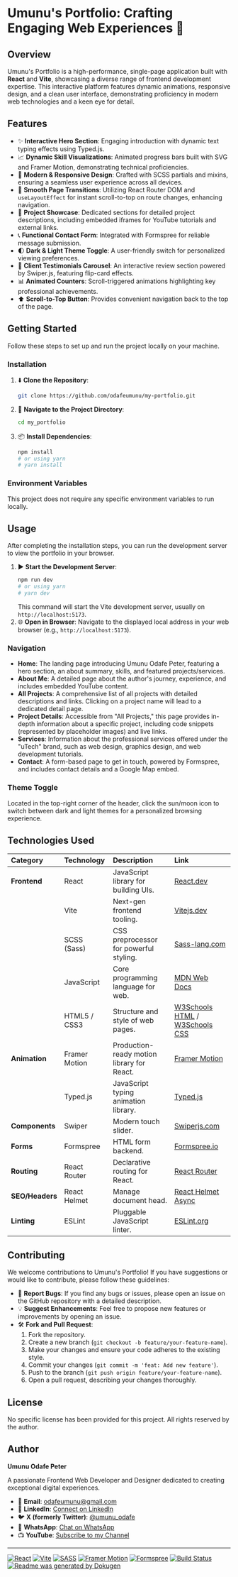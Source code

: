 # Umunu's Portfolio: Crafting Engaging Web Experiences 💼

## Overview

Umunu's Portfolio is a high-performance, single-page application built with **React** and **Vite**, showcasing a diverse range of frontend development expertise. This interactive platform features dynamic animations, responsive design, and a clean user interface, demonstrating proficiency in modern web technologies and a keen eye for detail.

## Features

*   ✨ **Interactive Hero Section**: Engaging introduction with dynamic text typing effects using Typed.js.
*   📈 **Dynamic Skill Visualizations**: Animated progress bars built with SVG and Framer Motion, demonstrating technical proficiencies.
*   🎨 **Modern & Responsive Design**: Crafted with SCSS partials and mixins, ensuring a seamless user experience across all devices.
*   🚀 **Smooth Page Transitions**: Utilizing React Router DOM and `useLayoutEffect` for instant scroll-to-top on route changes, enhancing navigation.
*   🔗 **Project Showcase**: Dedicated sections for detailed project descriptions, including embedded iframes for YouTube tutorials and external links.
*   📞 **Functional Contact Form**: Integrated with Formspree for reliable message submission.
*   🌓 **Dark & Light Theme Toggle**: A user-friendly switch for personalized viewing preferences.
*   💬 **Client Testimonials Carousel**: An interactive review section powered by Swiper.js, featuring flip-card effects.
*   📊 **Animated Counters**: Scroll-triggered animations highlighting key professional achievements.
*   ⬆️ **Scroll-to-Top Button**: Provides convenient navigation back to the top of the page.

## Getting Started

Follow these steps to set up and run the project locally on your machine.

### Installation

1.  ⬇️ **Clone the Repository**:
    ```bash
    git clone https://github.com/odafeumunu/my-portfolio.git
    ```
2.  📂 **Navigate to the Project Directory**:
    ```bash
    cd my_portfolio
    ```
3.  📦 **Install Dependencies**:
    ```bash
    npm install
    # or using yarn
    # yarn install
    ```

### Environment Variables

This project does not require any specific environment variables to run locally.

## Usage

After completing the installation steps, you can run the development server to view the portfolio in your browser.

1.  ▶️ **Start the Development Server**:
    ```bash
    npm run dev
    # or using yarn
    # yarn dev
    ```
    This command will start the Vite development server, usually on `http://localhost:5173`.
2.  🌐 **Open in Browser**:
    Navigate to the displayed local address in your web browser (e.g., `http://localhost:5173`).

### Navigation

*   **Home**: The landing page introducing Umunu Odafe Peter, featuring a hero section, an about summary, skills, and featured projects/services.
*   **About Me**: A detailed page about the author's journey, experience, and includes embedded YouTube content.
*   **All Projects**: A comprehensive list of all projects with detailed descriptions and links. Clicking on a project name will lead to a dedicated detail page.
*   **Project Details**: Accessible from "All Projects," this page provides in-depth information about a specific project, including code snippets (represented by placeholder images) and live links.
*   **Services**: Information about the professional services offered under the "uTech" brand, such as web design, graphics design, and web development tutorials.
*   **Contact**: A form-based page to get in touch, powered by Formspree, and includes contact details and a Google Map embed.

### Theme Toggle

Located in the top-right corner of the header, click the sun/moon icon to switch between dark and light themes for a personalized browsing experience.

## Technologies Used

| Category        | Technology     | Description                                | Link                                                              |
| :-------------- | :------------- | :----------------------------------------- | :---------------------------------------------------------------- |
| **Frontend**    | React          | JavaScript library for building UIs.       | [React.dev](https://react.dev/)                                   |
|                 | Vite           | Next-gen frontend tooling.                 | [Vitejs.dev](https://vitejs.dev/)                                 |
|                 | SCSS (Sass)    | CSS preprocessor for powerful styling.     | [Sass-lang.com](https://sass-lang.com/)                           |
|                 | JavaScript     | Core programming language for web.         | [MDN Web Docs](https://developer.mozilla.org/en-US/docs/Web/JavaScript) |
|                 | HTML5 / CSS3   | Structure and style of web pages.          | [W3Schools HTML](https://www.w3schools.com/html/) / [W3Schools CSS](https://www.w3schools.com/css/) |
| **Animation**   | Framer Motion  | Production-ready motion library for React. | [Framer Motion](https://www.framer.com/motion/)                   |
|                 | Typed.js       | JavaScript typing animation library.       | [Typed.js](https://typedjs.com/)                                  |
| **Components**  | Swiper         | Modern touch slider.                       | [Swiperjs.com](https://swiperjs.com/)                             |
| **Forms**       | Formspree      | HTML form backend.                         | [Formspree.io](https://formspree.io/)                             |
| **Routing**     | React Router   | Declarative routing for React.             | [React Router](https://reactrouter.com/en/main)                   |
| **SEO/Headers** | React Helmet   | Manage document head.                      | [React Helmet Async](https://www.npmjs.com/package/react-helmet-async) |
| **Linting**     | ESLint         | Pluggable JavaScript linter.               | [ESLint.org](https://eslint.org/)                                 |

## Contributing

We welcome contributions to Umunu's Portfolio! If you have suggestions or would like to contribute, please follow these guidelines:

*   🐛 **Report Bugs**: If you find any bugs or issues, please open an issue on the GitHub repository with a detailed description.
*   💡 **Suggest Enhancements**: Feel free to propose new features or improvements by opening an issue.
*   🛠️ **Fork and Pull Request**:
    1.  Fork the repository.
    2.  Create a new branch (`git checkout -b feature/your-feature-name`).
    3.  Make your changes and ensure your code adheres to the existing style.
    4.  Commit your changes (`git commit -m 'feat: Add new feature'`).
    5.  Push to the branch (`git push origin feature/your-feature-name`).
    6.  Open a pull request, describing your changes thoroughly.

## License

No specific license has been provided for this project. All rights reserved by the author.

## Author

**Umunu Odafe Peter**

A passionate Frontend Web Developer and Designer dedicated to creating exceptional digital experiences.

*   📧 **Email**: [odafeumunu@gmail.com](mailto:odafeumunu@gmail.com)
*   👔 **LinkedIn**: [Connect on LinkedIn](https://www.linkedin.com/in/odafe-umunu/)
*   🐦 **X (formerly Twitter)**: [@umunu_odafe](https://x.com/umunu_odafe)
*   💬 **WhatsApp**: [Chat on WhatsApp](https://wa.me/+2347036019770)
*   📺 **YouTube**: [Subscribe to my Channel](https://www.youtube.com/@umunu_odafe)

---

[![React](https://img.shields.io/badge/React-61DAFB?style=for-the-badge&logo=react&logoColor=black)](https://react.dev/)
[![Vite](https://img.shields.io/badge/Vite-646CFF?style=for-the-badge&logo=vite&logoColor=white)](https://vitejs.dev/)
[![SASS](https://img.shields.io/badge/Sass-CC6699?style=for-the-badge&logo=sass&logoColor=white)](https://sass-lang.com/)
[![Framer Motion](https://img.shields.io/badge/Framer_Motion-0055FF?style=for-the-badge&logo=framer&logoColor=white)](https://www.framer.com/motion/)
[![Formspree](https://img.shields.io/badge/Formspree-163467?style=for-the-badge&logo=formspree&logoColor=white)](https://formspree.io/)
[![Build Status](https://img.shields.io/badge/build-passing-brightgreen?style=for-the-badge)](https://github.com/odafeumunu/my-portfolio)
[![Readme was generated by Dokugen](https://img.shields.io/badge/Readme%20was%20generated%20by-Dokugen-brightgreen)](https://www.npmjs.com/package/dokugen)